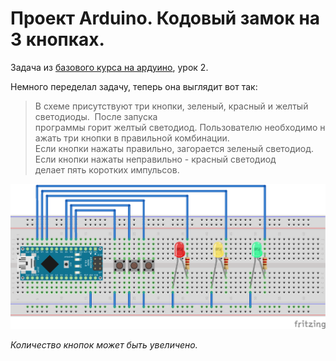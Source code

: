 # Проект Arduino. Кодовый замок на 3 кнопках.
Задача из [базового курса на ардуино](https://robotclass.ru/courses/arduino-basics/), урок 2.

Немного переделал задачу, теперь она выглядит вот так:
>В схеме присутствуют три кнопки, зеленый, красный и желтый светодиоды. 
>После запуска программы горит желтый светодиод. Пользователю необходимо нажать три кнопки в правильной комбинации. 
>Если кнопки нажаты правильно, загорается зеленый светодиод. 
>Если кнопки нажаты неправильно - красный светодиод делает пять коротких импульсов.

![Схема](https://github.com/a7exgg/arduino_combination-lock-on-button/blob/master/scheme_bb.png)

*Количество кнопок может быть увеличено.*
